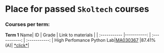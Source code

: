 # Place for passed **``Skoltech``** courses

### Courses per term:

**Term 1**
 Name| ID | Grade | Link to materials |
| :----------- |-----------: | :-----------: | :-----------: |
High Perfomance Python Lab|[MA030367](http://files.skoltech.ru/data/edu/syllabuses/2021/MA030367.pdf?v=isslh1)		|87.41% (A)| [\*click\*](HPPython/)| 

